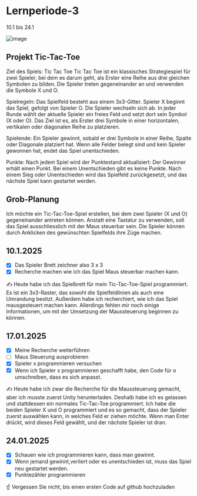 # Lernperiode-3

10.1 bis 24.1

![image](https://github.com/user-attachments/assets/b4712563-6330-432d-86f2-e9330d1502c4)


## Projekt Tic-Tac-Toe
Ziel des Spiels: Tic Tac Toe
Tic Tac Toe ist ein klassisches Strategiespiel für zwei Spieler, bei dem es darum geht, als Erster eine Reihe aus drei gleichen Symbolen zu bilden. Die Spieler treten gegeneinander an und verwenden die Symbole X und O.

Spielregeln:
Das Spielfeld besteht aus einem 3x3-Gitter.
Spieler X beginnt das Spiel, gefolgt von Spieler O. Die Spieler wechseln sich ab.
In jeder Runde wählt der aktuelle Spieler ein freies Feld und setzt dort sein Symbol (X oder O).
Das Ziel ist es, als Erster drei Symbole in einer horizontalen, vertikalen oder diagonalen Reihe zu platzieren.

Spielende:
Ein Spieler gewinnt, sobald er drei Symbole in einer Reihe, Spalte oder Diagonale platziert hat.
Wenn alle Felder belegt sind und kein Spieler gewonnen hat, endet das Spiel unentschieden.

Punkte:
Nach jedem Spiel wird der Punktestand aktualisiert: Der Gewinner erhält einen Punkt.
Bei einem Unentschieden gibt es keine Punkte.
Nach einem Sieg oder Unentschieden wird das Spielfeld zurückgesetzt, und das nächste Spiel kann gestartet werden.

## Grob-Planung
Ich möchte ein Tic-Tac-Toe-Spiel erstellen, bei dem zwei Spieler (X und O) gegeneinander antreten können. Anstatt eine Tastatur zu verwenden,
soll das Spiel ausschliesslich mit der Maus steuerbar sein. Die Spieler können durch Anklicken des gewünschten Spielfelds ihre Züge machen.

## 10.1.2025

- [x] Das Spieler Brett zeichner also 3 x 3
- [x] Recherche machen wie ich das Spiel Maus steuerbar machen kann.

✍ Heute habe ich das Spielbrett für mein Tic-Tac-Toe-Spiel programmiert. Es ist ein 3x3-Raster, das sowohl die Spielfeldlinien als auch eine Umrandung besitzt. Außerdem habe ich recherchiert, wie ich das Spiel mausgesteuert machen kann. Allerdings fehlen mir noch einige Informationen, um mit der Umsetzung der Maussteuerung beginnen zu können.

## 17.01.2025

- [x] Meine Recherche weiterführen
- [ ] Maus Steuerung ausprobieren 
- [x] Spieler x programmieren versuchen
- [x] Wenn ich Spieler x programmieren geschafft habe, den Code für o umschreiben, dass es sich anpasst.

✍ Heute habe ich zwar die Recherche für die Maussteuerung gemacht, aber ich musste zuerst Unity herunterladen. Deshalb habe ich es gelassen und stattdessen ein normales Tic-Tac-Toe programmiert. Ich habe die beiden Spieler X und O programmiert und es so gemacht, dass der Spieler zuerst auswählen kann, in welches Feld er ziehen möchte. Wenn man Enter drückt, wird dieses Feld gewählt, und der nächste Spieler ist dran.


## 24.01.2025

- [x] Schauen wie ich programmieren kann, dass man gewinnt.
- [x] Wenn jemand gewinnt,verliert oder es unentschieden ist, muss das Spiel neu gestartet werden.
- [x] Punktezähler programmieren

☝️ Vergessen Sie nicht, bis einen ersten Code auf github hochzuladen
